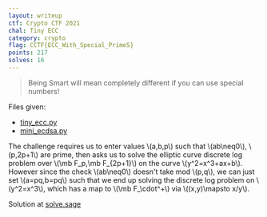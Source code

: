 ```yaml
---
layout: writeup
ctf: Crypto CTF 2021
chal: Tiny ECC
category: crypto
flag: CCTF{ECC_With_Special_Prime5}
points: 217
solves: 16
---
```


> Being Smart will mean completely different if you can use special numbers!

Files given:
 - [tiny_ecc.py](tiny_ecc.py)
 - [mini_ecdsa.py](mini_ecdsa.py)

The challenge requires us to enter values \\(a,b,p\\) such that \\(ab\neq0\\), \\(p,2p+1\\) are prime, then asks us to solve the elliptic curve discrete log problem over \\(\mb F_p,\mb F_{2p+1}\\) on the curve \\(y^2=x^3+ax+b\\). However since the check \\(ab\neq0\\) doesn't take mod \\(p,q\\), we can just set \\(a=pq,b=pq\\) such that we end up solving the discrete log problem on \\(y^2=x^3\\), which has a map to \\(\mb F_\cdot^+\\) via \\((x,y)\mapsto x/y\\).

Solution at [solve.sage](solve.sage)
